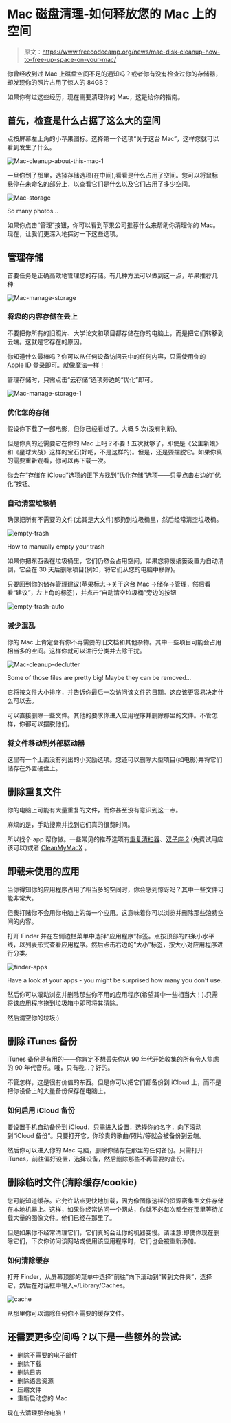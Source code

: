 # Mac 磁盘清理-如何释放您的 Mac 上的空间

> 原文：<https://www.freecodecamp.org/news/mac-disk-cleanup-how-to-free-up-space-on-your-mac/>

你曾经收到过 Mac 上磁盘空间不足的通知吗？或者你有没有检查过你的存储器，却发现你的照片占用了惊人的 84GB？

如果你有过这些经历，现在需要清理你的 Mac，这是给你的指南。

## 首先，检查是什么占据了这么大的空间

点按屏幕左上角的小苹果图标。选择第一个选项“关于这台 Mac”，这样您就可以看到发生了什么。

![Mac-cleanup-about-this-mac-1](img/73ac8aa29f9c11dc2af8b58106470614.png)

一旦你到了那里，选择存储选项(在中间),看看是什么占用了空间。您可以将鼠标悬停在未命名的部分上，以查看它们是什么以及它们占用了多少空间。

![Mac-storage](img/1df61b3f437f01b931a88d19f5e53ae5.png)

So many photos...

如果你点击“管理”按钮，你可以看到苹果公司推荐什么来帮助你清理你的 Mac。现在，让我们更深入地探讨一下这些选项。

## 管理存储

首要任务是正确高效地管理您的存储。有几种方法可以做到这一点，苹果推荐几种:

![Mac-manage-storage](img/92792dbab9f01063d997ddc706439daf.png)

### 将您的内容存储在云上

不要把你所有的旧照片、大学论文和项目都存储在你的电脑上，而是把它们转移到云端。这就是它存在的原因。

你知道什么最棒吗？你可以从任何设备访问云中的任何内容，只需使用你的 Apple ID 登录即可。就像魔法一样！

管理存储时，只需点击“云存储”选项旁边的“优化”即可。

![Mac-manage-storage-1](img/70d0a4c5dba6d9a092a74ee233e4cbc3.png)

### 优化您的存储

假设你下载了一部电影，但你已经看过了。大概 5 次(没有判断)。

但是你真的还需要它在你的 Mac 上吗？不要！五次就够了，即使是《公主新娘》和《星球大战》这样的宝石(好吧，不是这样的)。但是，还是要摆脱它。如果你真的需要重新观看，你可以再下载一次。

你会在“存储在 iCloud”选项的正下方找到“优化存储”选项——只需点击右边的“优化”按钮。

### 自动清空垃圾桶

确保把所有不需要的文件(尤其是大文件)都扔到垃圾桶里，然后经常清空垃圾桶。

![empty-trash](img/381f71ba2e6660274241909e8c639e1b.png)

How to manually empty your trash

如果你把东西丢在垃圾桶里，它们仍然会占用空间。如果您将废纸篓设置为自动清倒，它会在 30 天后删除项目(例如，将它们从您的电脑中移除)。

只要回到你的储存管理建议(苹果标志->关于这台 Mac ->储存->管理，然后看看“建议”，左上角的标签)，并点击“自动清空垃圾桶”旁边的按钮

![empty-trash-auto](img/93be33296a3913384e610dac97571f73.png)

### 减少混乱

你的 Mac 上肯定会有你不再需要的旧文档和其他杂物。其中一些项目可能会占用相当多的空间。这样你就可以进行分类并去除干扰。

![Mac-cleanup-declutter](img/cef13567f8c67b1234d870f67fcffbef.png)

Some of those files are pretty big! Maybe they can be removed...

它将按文件大小排序，并告诉你最后一次访问该文件的日期。这应该更容易决定什么可以去。

可以直接删除一些文件。其他的要求你进入应用程序并删除那里的文件。不管怎样，你都可以摆脱他们。

### 将文件移动到外部驱动器

这里有一个上面没有列出的小奖励选项。您还可以删除大型项目(如电影)并将它们储存在外置硬盘上。

## 删除重复文件

你的电脑上可能有大量重复的文件，而你甚至没有意识到这一点。

麻烦的是，手动搜索并找到它们真的很费时间。

所以找个 app 帮你做。一些常见的推荐选项有[重复清扫器](https://www.wideanglesoftware.com/duplicatesweeper/)、[双子座 2](https://macpaw.com/gemini) (免费试用应该可以)或者 [CleanMyMacX](https://cleanmymac.macpaw.com/21?campaign=cmmx_search_text_brand_us&ci=105095406&adgroupid=61566635689&adpos=1t1&ck=clean%20my%20mac%20x&targetid=kwd-508136427499&match={if:p}&gnetwork=g&creative=293082789816&placement=&placecat=&accname=cmm&gclid=EAIaIQobChMIi7vw77zs5AIVFR6tBh1LtQ-kEAAYASAAEgLRdPD_BwE&utm_expid=.yWG7qtCEQX2Y2AQKpYCnBQ.0&utm_referrer=https%3A%2F%2Fwww.google.com%2F) 。

## 卸载未使用的应用

当你得知你的应用程序占用了相当多的空间时，你会感到惊讶吗？其中一些文件可能非常大。

但我打赌你不会用你电脑上的每一个应用。这意味着你可以浏览并删除那些浪费空间的内容。

打开 Finder 并在左侧边栏菜单中选择“应用程序”标签。点按顶部的四条小水平线，以列表形式查看应用程序。然后点击右边的“大小”标签，按大小对应用程序进行分类。

![finder-apps](img/2f9103627c53d70cc527afe27949e927.png)

Have a look at your apps - you might be surprised how many you don't use.

然后你可以滚动浏览并删除那些你不用的应用程序(希望其中一些相当大！).只需将该应用程序拖到垃圾箱中即可将其清除。

然后清空你的垃圾:)

## 删除 iTunes 备份

iTunes 备份是有用的——你肯定不想丢失你从 90 年代开始收集的所有令人焦虑的 90 年代音乐。哦，只有我...？好的。

不管怎样，这是很有价值的东西。但是你可以把它们都备份到 iCloud 上，而不是把你设备上的大量备份保存在电脑上。

### 如何启用 iCloud 备份

要设置手机自动备份到 iCloud，只需进入设置，选择你的名字，向下滚动到“iCloud 备份”。只要打开它，你珍贵的歌曲/照片/等就会被备份到云端。

然后你可以进入你的 Mac 电脑，删除你储存在那里的任何备份。只需打开 iTunes，前往偏好设置，选择设备，然后删除那些不再需要的备份。

## 删除临时文件(清除缓存/cookie)

您可能知道缓存。它允许站点更快地加载，因为像图像这样的资源密集型文件存储在本地机器上。这样，如果你经常访问一个网站，你就不必每次都坐在那里等待加载大量的图像文件。他们已经在那里了。

但是如果你不经常清理它们，它们真的会让你的机器变慢。请注意:即使你现在删除它们，下次你访问该网站或使用该应用程序时，它们也会被重新添加。

### 如何清除缓存

打开 Finder，从屏幕顶部的菜单中选择“前往”向下滚动到“转到文件夹”，选择它，然后在对话框中输入~/Library/Caches。

![cache](img/a4bffa49aba5c87ed0cab295c05ea901.png)

从那里你可以清除任何你不需要的缓存文件。

## 还需要更多空间吗？以下是一些额外的尝试:

*   删除不需要的电子邮件
*   删除下载
*   删除日志
*   删除语言资源
*   压缩文件
*   重新启动您的 Mac

现在去清理那台电脑！